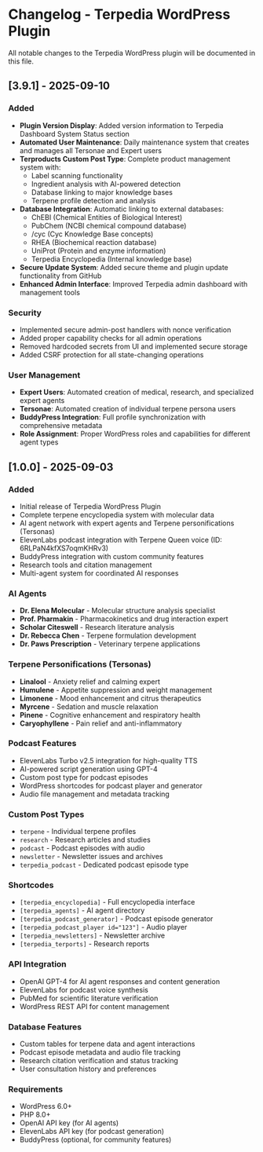 # Changelog - Terpedia WordPress Plugin

All notable changes to the Terpedia WordPress plugin will be documented in this file.

## [3.9.1] - 2025-09-10

### Added
- **Plugin Version Display**: Added version information to Terpedia Dashboard System Status section
- **Automated User Maintenance**: Daily maintenance system that creates and manages all Tersonae and Expert users
- **Terproducts Custom Post Type**: Complete product management system with:
  - Label scanning functionality
  - Ingredient analysis with AI-powered detection
  - Database linking to major knowledge bases
  - Terpene profile detection and analysis
- **Database Integration**: Automatic linking to external databases:
  - ChEBI (Chemical Entities of Biological Interest)
  - PubChem (NCBI chemical compound database)
  - /cyc (Cyc Knowledge Base concepts)
  - RHEA (Biochemical reaction database)
  - UniProt (Protein and enzyme information)
  - Terpedia Encyclopedia (Internal knowledge base)
- **Secure Update System**: Added secure theme and plugin update functionality from GitHub
- **Enhanced Admin Interface**: Improved Terpedia admin dashboard with management tools

### Security
- Implemented secure admin-post handlers with nonce verification
- Added proper capability checks for all admin operations
- Removed hardcoded secrets from UI and implemented secure storage
- Added CSRF protection for all state-changing operations

### User Management
- **Expert Users**: Automated creation of medical, research, and specialized expert agents
- **Tersonae**: Automated creation of individual terpene persona users
- **BuddyPress Integration**: Full profile synchronization with comprehensive metadata
- **Role Assignment**: Proper WordPress roles and capabilities for different agent types

## [1.0.0] - 2025-09-03

### Added
- Initial release of Terpedia WordPress Plugin
- Complete terpene encyclopedia system with molecular data
- AI agent network with expert agents and Terpene personifications (Tersonas)
- ElevenLabs podcast integration with Terpene Queen voice (ID: 6RLPaN4kfXS7oqmKHRv3)
- BuddyPress integration with custom community features
- Research tools and citation management
- Multi-agent system for coordinated AI responses

### AI Agents
- **Dr. Elena Molecular** - Molecular structure analysis specialist
- **Prof. Pharmakin** - Pharmacokinetics and drug interaction expert
- **Scholar Citeswell** - Research literature analysis
- **Dr. Rebecca Chen** - Terpene formulation development
- **Dr. Paws Prescription** - Veterinary terpene applications

### Terpene Personifications (Tersonas)
- **Linalool** - Anxiety relief and calming expert
- **Humulene** - Appetite suppression and weight management
- **Limonene** - Mood enhancement and citrus therapeutics
- **Myrcene** - Sedation and muscle relaxation
- **Pinene** - Cognitive enhancement and respiratory health
- **Caryophyllene** - Pain relief and anti-inflammatory

### Podcast Features
- ElevenLabs Turbo v2.5 integration for high-quality TTS
- AI-powered script generation using GPT-4
- Custom post type for podcast episodes
- WordPress shortcodes for podcast player and generator
- Audio file management and metadata tracking

### Custom Post Types
- `terpene` - Individual terpene profiles
- `research` - Research articles and studies
- `podcast` - Podcast episodes with audio
- `newsletter` - Newsletter issues and archives
- `terpedia_podcast` - Dedicated podcast episode type

### Shortcodes
- `[terpedia_encyclopedia]` - Full encyclopedia interface
- `[terpedia_agents]` - AI agent directory
- `[terpedia_podcast_generator]` - Podcast episode generator
- `[terpedia_podcast_player id="123"]` - Audio player
- `[terpedia_newsletters]` - Newsletter archive
- `[terpedia_terports]` - Research reports

### API Integration
- OpenAI GPT-4 for AI agent responses and content generation
- ElevenLabs for podcast voice synthesis
- PubMed for scientific literature verification
- WordPress REST API for content management

### Database Features
- Custom tables for terpene data and agent interactions
- Podcast episode metadata and audio file tracking
- Research citation verification and status tracking
- User consultation history and preferences

### Requirements
- WordPress 6.0+
- PHP 8.0+
- OpenAI API key (for AI agents)
- ElevenLabs API key (for podcast generation)
- BuddyPress (optional, for community features)